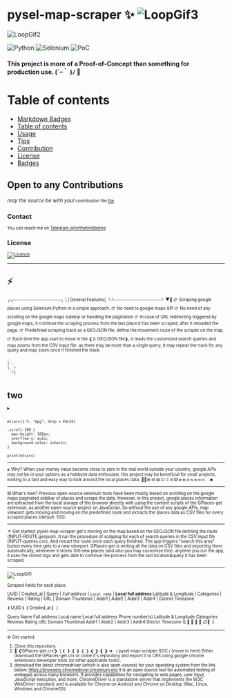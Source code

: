 <div> 
 <p>
 
  # pysel-map-scraper   ✨ ![LoopGif3](https://cultofthepartyparrot.com/parrots/hd/parrot.gif)

 </p> 
</div>



![LoopGif2](https://media.giphy.com/media/sltXBTQh2ogIFYwNNk/giphy.gif)



![Python](https://img.shields.io/badge/python-3670A0?style=for-the-badge&logo=python&logoColor=ffdd54)
![Selenium](https://img.shields.io/badge/-selenium-%43B02A?style=for-the-badge&logo=selenium&logoColor=white)
![PoC](https://img.shields.io/badge/PoC-Proof--of--Concept-3EE9A1?style=for-the-badge&logo=selenium&logoColor=white) 

#### This project is more of a Proof-of-Concept than something for production use.  (´ｰ｀ )ﾉ 🔫

# Table of contents
- [Markdown Badges](#markdown-badges)
- [Table of contents](#table-of-contents)
- [Usage](#usage)
- [Tips](#tips)
- [Contribution](#contribution)
- [License](#license)
- [Badges](#badges)


## Open to any Contributions

<small>_may the source be with you!_<small>
contribution file [file](./CONTRIBUTING.md)


## Contact

You can reach me on [Telegram @forthetim6being](https://t.me/forthetim6being)

## License

[![Licence](https://img.shields.io/github/license/mmshooreshi/pysel-map-scraper-POC?style=for-the-badge)](./LICENSE)
<hr>


                  
#   ⚡                      
┌┬────────────────┐
││General Features│
└┴────────────────┘
 ▼🚶
 🜚 Scraping google places using Selenium Python in a simple approach.
 🜚 No need to google maps API
 🜚 No need of any scrolling on the google maps sidebar or handling the pagination
 🜚 In case of URL redirecting triggered by google maps, It continue the scraping process from the last place it has been scraped, after it reloaded the page.
 🜚 Predefined scraping track as a GEOJSON file, define the movement route of the scraper on the map.
 🜚 Each time the app start to move in the ❮☡ GEOJSON file❯, it reads the customized search queries and map zooms from the CSV input file. as there may be more than a single query, It may repeat the track for any query and map zoom once it finished the track.

```
,
|'.
|_ r
  ⁮\\
   `
```

 
# two

<details>
 <summary>
  <p> 
 
   
   
  </p>
 </summary>
<p>

 
</p>
</details>





```{r df-drop-ok, class.source="bg-success"}
mtcars[1:5, "mpg", drop = FALSE]
```



```{css, echo=FALSE}
.scroll-100 {
  max-height: 100px;
  overflow-y: auto;
  background-color: inherit;
}
```

```{r, class.output="scroll-100"}
print(mtcars)
```
 
---

⧆ Why?
When your money value become close to zero in the real world outside your country, google APIs may not be in your options as a hobbyist data enthusiast.
this project may be beneficial for small projects, looking to a fast and easy way to look around the local places data. 💸🔰⊞ ⊟ ⊠ ⊡ ⚿ ⛝ ❎ ⟎ ⟏ ⧄ ⧅ ⧆ ⧇ ⧈ ⸬☻ 

---

⚅ What's new?
Previous open-source selenium tools have been mostly based on scrolling on the google maps paginated sidebar of places and scrape the data. However, in this project, google places information are extracted from the local storage of the browser directly with using the content scripts of the GPlaces-get extension, as another open-source project on JavaScript. So without the use of any google APIs, map viewport gets moving and moving on the predefined route and extracts the places data as CSV files for every <n> scraped places (default: 100).

---

 ＊ Get started:
pysel-map-scraper get's moving on the map based on the GEOJSON file defining the route (INPUT-ROUTE.geojson). It run the procedure of scraping for each of search queries in the CSV input file (INPUT-queries.csv), And restart the route once each query finished. The app triggers "search this area" button every time gets to a new viewport. GPlaces-get is writing all the data on CSV files and exporting them automatically, whenever it stores 100 new places (and also you may customize this).
anytime you run the app, it uses the stored logs and gets able to continue the process from the last location&query it has been scraped.  

---

![LoopGif1](https://media.giphy.com/media/D1BbNdibKVeuBZAAJT/giphy.gif)

 Scraped fields for each place:

 UUID | Created_at | Query | *Full address* | `Local name` | **Local full address**
 Latitude & Longitude | Categories | Reviews | Rating | URL | Domain
 Thumbnail | Addr1 | Addr2 | Addr3 | Addr4 | District
 Timezone
 
 ❨UUID❩
❬Created_at❭
❲  

Query
Name
Full address
Local name
Local full address
Phone number(s)
Latitude & Longitude
Categories
Reviews
Rating
URL
Domain
Thumbnail
Addr1 | Addr2 | Addr3 | Addr4
District
Timezone
🗒 📓 📔 📝 📒 📋📎 🖇

---
 ⚙
Get started
1. Clone this repository.
2. 📎 ❮GPlaces-get.crx❯ ❳❪ ❫ ❴ ❵ ❬ ❭ ❮ ❯ ❰ ❱  ➜  . / pysel-map-scraper-SOC / [move to here]
Either download the GPlaces-get.crx or clone it's repository and export it to CRX using google chrome extensions developer tools (or other applicable tools).
3. donwload the latest chromedriver (which is also open-source) for your operating system from the link below:
https://browsers.chromedriver.chromium.org
It is an open source tool for automated testing of webapps across many browsers. It provides capabilities for navigating to web pages, user input, JavaScript execution, and more.  ChromeDriver is a standalone server that implements the W3C WebDriver standard, and is available for Chrome on Android and Chrome on Desktop (Mac, Linux, Windows and ChromeOS).

